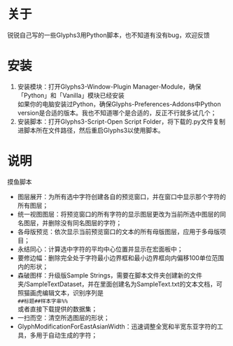 # 关于
锐锐自己写的一些Glyphs3用Python脚本，也不知道有没有bug，欢迎反馈

# 安装
1. 安装模块：打开Glyphs3-Window-Plugin Manager-Module，确保「Python」和「Vanilla」模块已经安装 <br />
   如果你的电脑安装过Python，确保Glyphs-Preferences-Addons中Python version是合适的版本。我也不知道哪个是合适的，反正不行就多试几个；
2. 安装脚本：打开Glyphs3-Script-Open Script Folder，将下载的.py文件复制进脚本所在文件路径，然后重启Glyphs3以使用脚本。

# 说明
摸鱼脚本
* 图层展开：为所有选中字符创建各自的预览窗口，并在窗口中显示那个字符的所有图层；
* 统一视图图层：将预览窗口的所有字符的显示图层更改为当前所选中图层的同名图层，并删除没有同名图层的字符；
* 各母版预览：依次显示当前预览窗口的文本的所有母版图层，应用于多母版项目；
* 永结同心：计算选中字符的平均中心位置并显示在宏面板中；
* 要修边幅：删除完全处于字符最小边界框和最小边界框向内偏移100单位范围内的形状；
* 森破图样：升级版Sample Strings，需要在脚本文件夹创建新的文件夹/SampleTextDataset，并在里面创建名为SampleText.txt的文本文档，可照猫画虎编辑文本，识别序列是 <br />
   `##标题##样本字串%%`
<br />或者直接下载提供的数据集；
* 一扫而空：清空所选图层的形状；
* GlyphModificationForEastAsianWidth：迅速调整全宽和半宽东亚字符的工具，多用于自动生成的字符；
